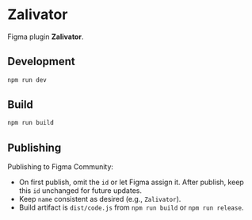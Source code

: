 # Zalivator

Figma plugin **Zalivator**.

## Development

```sh
npm run dev
```

## Build

```sh
npm run build
```

## Publishing

Publishing to Figma Community:
- On first publish, omit the `id` or let Figma assign it. After publish, keep this `id` unchanged for future updates.
- Keep `name` consistent as desired (e.g., `Zalivator`).
- Build artifact is `dist/code.js` from `npm run build` or `npm run release`.
